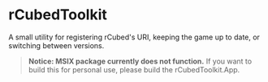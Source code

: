 # rCubedToolkit
A small utility for registering rCubed's URI, keeping the game up to date, or switching between versions.

> **Notice: MSIX package currently does not function.**
> If you want to build this for personal use, please build the rCubedToolkit.App.
